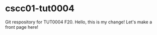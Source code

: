 # cscc01-tut0004

Git respository for TUT0004 F20. 
Hello, this is my change!
Let's make a front page here!

